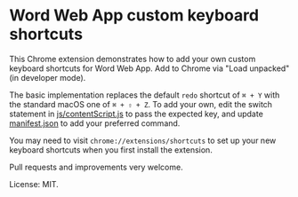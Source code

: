 # Word Web App custom keyboard shortcuts

This Chrome extension demonstrates how to add your own custom keyboard shortcuts for Word Web App. Add to Chrome via "Load unpacked" (in developer mode).

The basic implementation replaces the default `redo` shortcut of `⌘ + Y` with the standard macOS one of `⌘ + ⇧ + Z`. To add your own, edit the switch statement in [js/contentScript.js](js/contentScript.js) to pass the expected key, and update [manifest.json](manifest.json) to add your preferred command.

You may need to visit `chrome://extensions/shortcuts` to set up your new keyboard shortcuts when you first install the extension.

Pull requests and improvements very welcome.

License: MIT.
